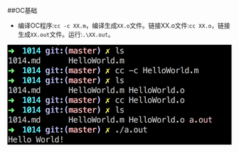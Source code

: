 ##OC基础

* 编译OC程序:`cc -c XX.m`，编译生成`XX.o`文件。链接XX.o文件:`cc XX.o`，链接生成`XX.out`文件。运行:`.\XX.out`。

![compileOC](./image/1.png)


